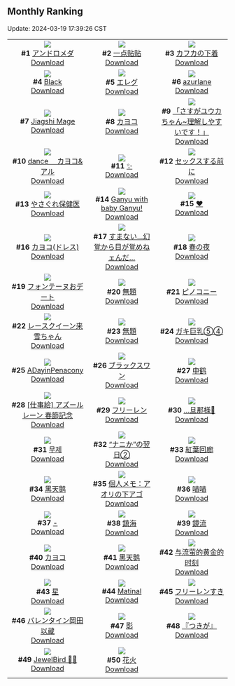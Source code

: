 ## Monthly Ranking
Update: 2024-03-19 17:39:26 CST

|      |      |      |
| :----: | :----: | :----: |
| ![](https://i.pixiv.re/c/240x480/img-master/img/2024/02/20/00/00/13/116215782_p0_master1200.jpg)<br>**#1** [アンドロメダ](https://www.pixiv.net/artworks/116215782)<br>[Download](https://i.pixiv.re/img-original/img/2024/02/20/00/00/13/116215782_p0.png) | ![](https://i.pixiv.re/c/240x480/img-master/img/2024/02/19/01/08/15/116190229_p0_master1200.jpg)<br>**#2** [一点贴贴](https://www.pixiv.net/artworks/116190229)<br>[Download](https://i.pixiv.re/img-original/img/2024/02/19/01/08/15/116190229_p0.jpg) | ![](https://i.pixiv.re/c/240x480/img-master/img/2024/02/20/16/58/11/116231216_p0_master1200.jpg)<br>**#3** [カフカの下着](https://www.pixiv.net/artworks/116231216)<br>[Download](https://i.pixiv.re/img-original/img/2024/02/20/16/58/11/116231216_p0.png) |
| ![](https://i.pixiv.re/c/240x480/img-master/img/2024/02/20/01/01/06/116217936_p0_master1200.jpg)<br>**#4** [Black](https://www.pixiv.net/artworks/116217936)<br>[Download](https://i.pixiv.re/img-original/img/2024/02/20/01/01/06/116217936_p0.jpg) | ![](https://i.pixiv.re/c/240x480/img-master/img/2024/02/20/17/16/54/116231594_p0_master1200.jpg)<br>**#5** [エレグ](https://www.pixiv.net/artworks/116231594)<br>[Download](https://i.pixiv.re/img-original/img/2024/02/20/17/16/54/116231594_p0.jpg) | ![](https://i.pixiv.re/c/240x480/img-master/img/2024/02/20/18/04/42/116232666_p0_master1200.jpg)<br>**#6** [azurlane](https://www.pixiv.net/artworks/116232666)<br>[Download](https://i.pixiv.re/img-original/img/2024/02/20/18/04/42/116232666_p0.jpg) |
| ![](https://i.pixiv.re/c/240x480/img-master/img/2024/02/20/22/50/20/116241088_p0_master1200.jpg)<br>**#7** [Jiagshi Mage](https://www.pixiv.net/artworks/116241088)<br>[Download](https://i.pixiv.re/img-original/img/2024/02/20/22/50/20/116241088_p0.png) | ![](https://i.pixiv.re/c/240x480/img-master/img/2024/02/20/13/58/50/116217669_p0_master1200.jpg)<br>**#8** [カヨコ](https://www.pixiv.net/artworks/116217669)<br>[Download](https://i.pixiv.re/img-original/img/2024/02/20/13/58/50/116217669_p0.jpg) | ![](https://i.pixiv.re/c/240x480/img-master/img/2024/02/20/20/22/40/116236284_p0_master1200.jpg)<br>**#9** [「さすがユウカちゃん~理解しやすいです！」](https://www.pixiv.net/artworks/116236284)<br>[Download](https://i.pixiv.re/img-original/img/2024/02/20/20/22/40/116236284_p0.png) |
| ![](https://i.pixiv.re/c/240x480/img-master/img/2024/02/20/12/00/02/116226576_p0_master1200.jpg)<br>**#10** [dance 　カヨコ&アル](https://www.pixiv.net/artworks/116226576)<br>[Download](https://i.pixiv.re/img-original/img/2024/02/20/12/00/02/116226576_p0.jpg) | ![](https://i.pixiv.re/c/240x480/img-master/img/2024/02/20/21/45/56/116238937_p0_master1200.jpg)<br>**#11** [✨](https://www.pixiv.net/artworks/116238937)<br>[Download](https://i.pixiv.re/img-original/img/2024/02/20/21/45/56/116238937_p0.png) | ![](https://i.pixiv.re/c/240x480/img-master/img/2024/02/20/21/15/30/116237956_p0_master1200.jpg)<br>**#12** [セックスする前に](https://www.pixiv.net/artworks/116237956)<br>[Download](https://i.pixiv.re/img-original/img/2024/02/20/21/15/30/116237956_p0.jpg) |
| ![](https://i.pixiv.re/c/240x480/img-master/img/2024/02/20/18/04/59/116232673_p0_master1200.jpg)<br>**#13** [やさぐれ保健医](https://www.pixiv.net/artworks/116232673)<br>[Download](https://i.pixiv.re/img-original/img/2024/02/20/18/04/59/116232673_p0.jpg) | ![](https://i.pixiv.re/c/240x480/img-master/img/2024/02/20/09/11/26/116224339_p0_master1200.jpg)<br>**#14** [Ganyu with baby Ganyu!](https://www.pixiv.net/artworks/116224339)<br>[Download](https://i.pixiv.re/img-original/img/2024/02/20/09/11/26/116224339_p0.png) | ![](https://i.pixiv.re/c/240x480/img-master/img/2024/02/20/00/00/19/116215826_p0_master1200.jpg)<br>**#15** [♥](https://www.pixiv.net/artworks/116215826)<br>[Download](https://i.pixiv.re/img-original/img/2024/02/20/00/00/19/116215826_p0.png) |
| ![](https://i.pixiv.re/c/240x480/img-master/img/2024/02/20/16/46/49/116231016_p0_master1200.jpg)<br>**#16** [カヨコ(ドレス)](https://www.pixiv.net/artworks/116231016)<br>[Download](https://i.pixiv.re/img-original/img/2024/02/20/16/46/49/116231016_p0.jpg) | ![](https://i.pixiv.re/c/240x480/img-master/img/2024/02/18/19/51/19/116178190_p0_master1200.jpg)<br>**#17** [すまない…幻覚から目が覚めねェんだ…](https://www.pixiv.net/artworks/116178190)<br>[Download](https://i.pixiv.re/img-original/img/2024/02/18/19/51/19/116178190_p0.png) | ![](https://i.pixiv.re/c/240x480/img-master/img/2024/02/20/00/29/47/116216989_p0_master1200.jpg)<br>**#18** [春の夜](https://www.pixiv.net/artworks/116216989)<br>[Download](https://i.pixiv.re/img-original/img/2024/02/20/00/29/47/116216989_p0.jpg) |
| ![](https://i.pixiv.re/c/240x480/img-master/img/2024/02/22/21/02/18/116294134_p0_master1200.jpg)<br>**#19** [フォンテーヌおデート](https://www.pixiv.net/artworks/116294134)<br>[Download](https://i.pixiv.re/img-original/img/2024/02/22/21/02/18/116294134_p0.jpg) | ![](https://i.pixiv.re/c/240x480/img-master/img/2024/02/19/02/24/23/116191877_p0_master1200.jpg)<br>**#20** [無題](https://www.pixiv.net/artworks/116191877)<br>[Download](https://i.pixiv.re/img-original/img/2024/02/19/02/24/23/116191877_p0.jpg) | ![](https://i.pixiv.re/c/240x480/img-master/img/2024/02/20/16/59/03/116231226_p0_master1200.jpg)<br>**#21** [ピノコニー](https://www.pixiv.net/artworks/116231226)<br>[Download](https://i.pixiv.re/img-original/img/2024/02/20/16/59/03/116231226_p0.jpg) |
| ![](https://i.pixiv.re/c/240x480/img-master/img/2024/02/20/00/00/04/116215730_p0_master1200.jpg)<br>**#22** [レースクイーン来雪ちゃん](https://www.pixiv.net/artworks/116215730)<br>[Download](https://i.pixiv.re/img-original/img/2024/02/20/00/00/04/116215730_p0.jpg) | ![](https://i.pixiv.re/c/240x480/img-master/img/2024/02/19/09/58/41/116197137_p0_master1200.jpg)<br>**#23** [無題](https://www.pixiv.net/artworks/116197137)<br>[Download](https://i.pixiv.re/img-original/img/2024/02/19/09/58/41/116197137_p0.png) | ![](https://i.pixiv.re/c/240x480/img-master/img/2024/02/19/08/00/03/116195783_p0_master1200.jpg)<br>**#24** [ガキ巨乳⑤④](https://www.pixiv.net/artworks/116195783)<br>[Download](https://i.pixiv.re/img-original/img/2024/02/19/08/00/03/116195783_p0.jpg) |
| ![](https://i.pixiv.re/c/240x480/img-master/img/2024/02/20/21/49/11/116239034_p0_master1200.jpg)<br>**#25** [ADayinPenacony](https://www.pixiv.net/artworks/116239034)<br>[Download](https://i.pixiv.re/img-original/img/2024/02/20/21/49/11/116239034_p0.png) | ![](https://i.pixiv.re/c/240x480/img-master/img/2024/02/21/00/00/11/116243424_p0_master1200.jpg)<br>**#26** [ブラックスワン](https://www.pixiv.net/artworks/116243424)<br>[Download](https://i.pixiv.re/img-original/img/2024/02/21/00/00/11/116243424_p0.jpg) | ![](https://i.pixiv.re/c/240x480/img-master/img/2024/02/20/00/01/11/116215975_p0_master1200.jpg)<br>**#27** [申鹤](https://www.pixiv.net/artworks/116215975)<br>[Download](https://i.pixiv.re/img-original/img/2024/02/20/00/01/11/116215975_p0.png) |
| ![](https://i.pixiv.re/c/240x480/img-master/img/2024/02/20/00/00/14/116215793_p0_master1200.jpg)<br>**#28** [[仕事絵] アズールレーン 春節記念](https://www.pixiv.net/artworks/116215793)<br>[Download](https://i.pixiv.re/img-original/img/2024/02/20/00/00/14/116215793_p0.jpg) | ![](https://i.pixiv.re/c/240x480/img-master/img/2024/02/19/10/35/55/116197663_p0_master1200.jpg)<br>**#29** [フリーレン](https://www.pixiv.net/artworks/116197663)<br>[Download](https://i.pixiv.re/img-original/img/2024/02/19/10/35/55/116197663_p0.jpg) | ![](https://i.pixiv.re/c/240x480/img-master/img/2024/02/20/03/49/27/116220812_p0_master1200.jpg)<br>**#30** […旦那様💋](https://www.pixiv.net/artworks/116220812)<br>[Download](https://i.pixiv.re/img-original/img/2024/02/20/03/49/27/116220812_p0.jpg) |
| ![](https://i.pixiv.re/c/240x480/img-master/img/2024/02/20/18/26/21/116233165_p0_master1200.jpg)<br>**#31** [무제](https://www.pixiv.net/artworks/116233165)<br>[Download](https://i.pixiv.re/img-original/img/2024/02/20/18/26/21/116233165_p0.png) | ![](https://i.pixiv.re/c/240x480/img-master/img/2024/02/19/17/20/19/116204171_p0_master1200.jpg)<br>**#32** [“ナニか”の翌日②](https://www.pixiv.net/artworks/116204171)<br>[Download](https://i.pixiv.re/img-original/img/2024/02/19/17/20/19/116204171_p0.jpg) | ![](https://i.pixiv.re/c/240x480/img-master/img/2024/02/20/00/00/16/116215803_p0_master1200.jpg)<br>**#33** [紅葉回廊](https://www.pixiv.net/artworks/116215803)<br>[Download](https://i.pixiv.re/img-original/img/2024/02/20/00/00/16/116215803_p0.png) |
| ![](https://i.pixiv.re/c/240x480/img-master/img/2024/02/20/18/48/01/116233662_p0_master1200.jpg)<br>**#34** [黑天鹅](https://www.pixiv.net/artworks/116233662)<br>[Download](https://i.pixiv.re/img-original/img/2024/02/20/18/48/01/116233662_p0.jpg) | ![](https://i.pixiv.re/c/240x480/img-master/img/2024/02/20/06/00/04/116222100_p0_master1200.jpg)<br>**#35** [個人メモ：アオリの下アゴ](https://www.pixiv.net/artworks/116222100)<br>[Download](https://i.pixiv.re/img-original/img/2024/02/20/06/00/04/116222100_p0.jpg) | ![](https://i.pixiv.re/c/240x480/img-master/img/2024/02/20/12/53/40/116227448_p0_master1200.jpg)<br>**#36** [喵喵](https://www.pixiv.net/artworks/116227448)<br>[Download](https://i.pixiv.re/img-original/img/2024/02/20/12/53/40/116227448_p0.png) |
| ![](https://i.pixiv.re/c/240x480/img-master/img/2024/02/18/00/00/20/116153826_p0_master1200.jpg)<br>**#37** [-](https://www.pixiv.net/artworks/116153826)<br>[Download](https://i.pixiv.re/img-original/img/2024/02/18/00/00/20/116153826_p0.jpg) | ![](https://i.pixiv.re/c/240x480/img-master/img/2024/02/19/19/48/50/116207758_p0_master1200.jpg)<br>**#38** [鎮海](https://www.pixiv.net/artworks/116207758)<br>[Download](https://i.pixiv.re/img-original/img/2024/02/19/19/48/50/116207758_p0.jpg) | ![](https://i.pixiv.re/c/240x480/img-master/img/2024/02/22/19/00/44/116290543_p0_master1200.jpg)<br>**#39** [鏡流](https://www.pixiv.net/artworks/116290543)<br>[Download](https://i.pixiv.re/img-original/img/2024/02/22/19/00/44/116290543_p0.png) |
| ![](https://i.pixiv.re/c/240x480/img-master/img/2024/02/22/19/59/09/116292189_p0_master1200.jpg)<br>**#40** [カヨコ](https://www.pixiv.net/artworks/116292189)<br>[Download](https://i.pixiv.re/img-original/img/2024/02/22/19/59/09/116292189_p0.png) | ![](https://i.pixiv.re/c/240x480/img-master/img/2024/02/20/14/05/27/116228494_p0_master1200.jpg)<br>**#41** [黑天鹅](https://www.pixiv.net/artworks/116228494)<br>[Download](https://i.pixiv.re/img-original/img/2024/02/20/14/05/27/116228494_p0.jpg) | ![](https://i.pixiv.re/c/240x480/img-master/img/2024/02/21/17/45/00/116259791_p0_master1200.jpg)<br>**#42** [与流萤的黄金的时刻](https://www.pixiv.net/artworks/116259791)<br>[Download](https://i.pixiv.re/img-original/img/2024/02/21/17/45/00/116259791_p0.jpg) |
| ![](https://i.pixiv.re/c/240x480/img-master/img/2024/02/19/04/03/27/116193169_p0_master1200.jpg)<br>**#43** [星](https://www.pixiv.net/artworks/116193169)<br>[Download](https://i.pixiv.re/img-original/img/2024/02/19/04/03/27/116193169_p0.jpg) | ![](https://i.pixiv.re/c/240x480/img-master/img/2024/02/18/03/03/03/116156964_p0_master1200.jpg)<br>**#44** [Matinal](https://www.pixiv.net/artworks/116156964)<br>[Download](https://i.pixiv.re/img-original/img/2024/02/18/03/03/03/116156964_p0.png) | ![](https://i.pixiv.re/c/240x480/img-master/img/2024/02/20/02/37/43/116219884_p0_master1200.jpg)<br>**#45** [フリーレンすき](https://www.pixiv.net/artworks/116219884)<br>[Download](https://i.pixiv.re/img-original/img/2024/02/20/02/37/43/116219884_p0.jpg) |
| ![](https://i.pixiv.re/c/240x480/img-master/img/2024/02/18/00/00/21/116153829_p0_master1200.jpg)<br>**#46** [バレンタイン岡田以蔵](https://www.pixiv.net/artworks/116153829)<br>[Download](https://i.pixiv.re/img-original/img/2024/02/18/00/00/21/116153829_p0.png) | ![](https://i.pixiv.re/c/240x480/img-master/img/2024/02/19/00/01/05/116187905_p0_master1200.jpg)<br>**#47** [影](https://www.pixiv.net/artworks/116187905)<br>[Download](https://i.pixiv.re/img-original/img/2024/02/19/00/01/05/116187905_p0.jpg) | ![](https://i.pixiv.re/c/240x480/img-master/img/2024/02/20/00/22/00/116216747_p0_master1200.jpg)<br>**#48** [『つきが』](https://www.pixiv.net/artworks/116216747)<br>[Download](https://i.pixiv.re/img-original/img/2024/02/20/00/22/00/116216747_p0.png) |
| ![](https://i.pixiv.re/c/240x480/img-master/img/2024/02/20/07/35/21/116223167_p0_master1200.jpg)<br>**#49** [JewelBird 💙💜](https://www.pixiv.net/artworks/116223167)<br>[Download](https://i.pixiv.re/img-original/img/2024/02/20/07/35/21/116223167_p0.png) | ![](https://i.pixiv.re/c/240x480/img-master/img/2024/02/18/23/58/45/116187594_p0_master1200.jpg)<br>**#50** [花火](https://www.pixiv.net/artworks/116187594)<br>[Download](https://i.pixiv.re/img-original/img/2024/02/18/23/58/45/116187594_p0.jpg) |
|      |
